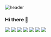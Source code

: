 ![header](https://capsule-render.vercel.app/api?type=slice)

### Hi there 👋
<img src="https://img.shields.io/badge/python-#3776AB?style=flat-square&logo=python&logoColor=white"/>

<img src="https://img.shields.io/badge/JAVA-007396?style=for-the-badge&logo=java&logoColor=white">

<img src="https://img.shields.io/badge/MySQL-4479A1?style=for-the-badge&logo=MySQL&logoColor=white">

<img src="https://img.shields.io/badge/Oracle-F80000?style=for-the-badge&logo=Oracle&logoColor=white">

<img src="https://img.shields.io/badge/Eclipse-2C2255?style=for-the-badge&logo=Eclipse%20IDE&logoColor=white">

<img src="https://img.shields.io/badge/github-181717?style=for-the-badge&logo=github&logoColor=white">

<img src="https://img.shields.io/badge/aws-232F3E?style=for-the-badge&logo=aws&logoColor=white">



<!--
**skkumin/skkumin** is a ✨ _special_ ✨ repository because its `README.md` (this file) appears on your GitHub profile.

Here are some ideas to get you started:

- 🔭 I’m currently working on ...
- 🌱 I’m currently learning ...
- 👯 I’m looking to collaborate on ...
- 🤔 I’m looking for help with ...
- 💬 Ask me about ...
- 📫 How to reach me: ...
- 😄 Pronouns: ...
- ⚡ Fun fact: ...
-->

